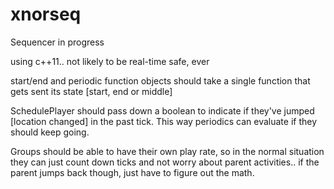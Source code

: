 xnorseq
=======

Sequencer in progress

using c++11.. not likely to be real-time safe, ever

start/end and periodic function objects should take a single function that gets sent its state [start, end or middle]

SchedulePlayer should pass down a boolean to indicate if they've jumped [location changed] in the past tick.  This way periodics can evaluate if they should keep going.

Groups should be able to have their own play rate, so in the normal situation they can just count down ticks and not worry about parent activities..
if the parent jumps back though, just have to figure out the math.

